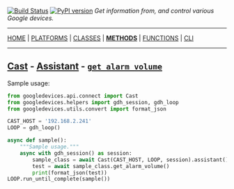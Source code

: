 [![Build Status][travis_status]][travis] [![PyPI version][pypi_badge]][pypi] _Get information from, and control various Google devices._

***

[HOME][home] | [PLATFORMS][platforms] | [CLASSES][classes] | [**METHODS**][methods] | [FUNCTIONS][functions] | [CLI][cli]

***

## [Cast](https://ludeeus.github.io/googledevices/platforms#cast) - [Assistant](https://ludeeus.github.io/googledevices/classes/cast/assistant) - [`get_alarm_volume`](https://ludeeus.github.io/googledevices/methods/cast/assistant/get_alarm_volume)

Sample usage:

```python
from googledevices.api.connect import Cast
from googledevices.helpers import gdh_session, gdh_loop
from googledevices.utils.convert import format_json

CAST_HOST = '192.168.2.241'
LOOP = gdh_loop()

async def sample():
    """Sample usage."""
    async with gdh_session() as session:
        sample_class = await Cast(CAST_HOST, LOOP, session).assistant()
        test = await sample_class.get_alarm_volume()
        print(format_json(test))
LOOP.run_until_complete(sample())
```

<!-- menu -->
[travis]: https://travis-ci.com/ludeeus/googledevices
[travis_status]: https://travis-ci.com/ludeeus/googledevices.svg?branch=master
[pypi]:https://pypi.org/project/googledevices/
[pypi_badge]: https://badge.fury.io/py/googledevices.svg
[home]: https://ludeeus.github.io/googledevices
[platforms]: https://ludeeus.github.io/googledevices/platforms
[classes]: https://ludeeus.github.io/googledevices/classes
[methods]: https://ludeeus.github.io/googledevices/methods
[functions]: https://ludeeus.github.io/googledevices/functions
[cli]: https://ludeeus.github.io/googledevices/cli